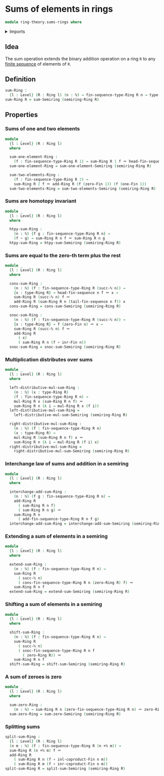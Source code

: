 # Sums of elements in rings

```agda
module ring-theory.sums-rings where
```

<details><summary>Imports</summary>

```agda
open import elementary-number-theory.addition-natural-numbers
open import elementary-number-theory.natural-numbers

open import foundation.function-types
open import foundation.homotopies
open import foundation.identity-types
open import foundation.universe-levels

open import linear-algebra.finite-sequences-on-rings

open import lists.finite-sequences

open import ring-theory.rings
open import ring-theory.sums-semirings

open import univalent-combinatorics.coproduct-types
open import univalent-combinatorics.standard-finite-types
```

</details>

## Idea

The sum operation extends the binary addition operation on a ring `R` to any
[finite sequence](lists.finite-sequences.md) of elements of `R`.

## Definition

```agda
sum-Ring :
  {l : Level} (R : Ring l) (n : ℕ) → fin-sequence-type-Ring R n → type-Ring R
sum-Ring R = sum-Semiring (semiring-Ring R)
```

## Properties

### Sums of one and two elements

```agda
module _
  {l : Level} (R : Ring l)
  where

  sum-one-element-Ring :
    (f : fin-sequence-type-Ring R 1) → sum-Ring R 1 f ＝ head-fin-sequence 0 f
  sum-one-element-Ring = sum-one-element-Semiring (semiring-Ring R)

  sum-two-elements-Ring :
    (f : fin-sequence-type-Ring R 2) →
    sum-Ring R 2 f ＝ add-Ring R (f (zero-Fin 1)) (f (one-Fin 1))
  sum-two-elements-Ring = sum-two-elements-Semiring (semiring-Ring R)
```

### Sums are homotopy invariant

```agda
module _
  {l : Level} (R : Ring l)
  where

  htpy-sum-Ring :
    (n : ℕ) {f g : fin-sequence-type-Ring R n} →
    (f ~ g) → sum-Ring R n f ＝ sum-Ring R n g
  htpy-sum-Ring = htpy-sum-Semiring (semiring-Ring R)
```

### Sums are equal to the zero-th term plus the rest

```agda
module _
  {l : Level} (R : Ring l)
  where

  cons-sum-Ring :
    (n : ℕ) (f : fin-sequence-type-Ring R (succ-ℕ n)) →
    {x : type-Ring R} → head-fin-sequence n f ＝ x →
    sum-Ring R (succ-ℕ n) f ＝
    add-Ring R (sum-Ring R n (tail-fin-sequence n f)) x
  cons-sum-Ring = cons-sum-Semiring (semiring-Ring R)

  snoc-sum-Ring :
    (n : ℕ) (f : fin-sequence-type-Ring R (succ-ℕ n)) →
    {x : type-Ring R} → f (zero-Fin n) ＝ x →
    sum-Ring R (succ-ℕ n) f ＝
    add-Ring R
      ( x)
      ( sum-Ring R n (f ∘ inr-Fin n))
  snoc-sum-Ring = snoc-sum-Semiring (semiring-Ring R)
```

### Multiplication distributes over sums

```agda
module _
  {l : Level} (R : Ring l)
  where

  left-distributive-mul-sum-Ring :
    (n : ℕ) (x : type-Ring R)
    (f : fin-sequence-type-Ring R n) →
    mul-Ring R x (sum-Ring R n f) ＝
    sum-Ring R n (λ i → mul-Ring R x (f i))
  left-distributive-mul-sum-Ring =
    left-distributive-mul-sum-Semiring (semiring-Ring R)

  right-distributive-mul-sum-Ring :
    (n : ℕ) (f : fin-sequence-type-Ring R n)
    (x : type-Ring R) →
    mul-Ring R (sum-Ring R n f) x ＝
    sum-Ring R n (λ i → mul-Ring R (f i) x)
  right-distributive-mul-sum-Ring =
    right-distributive-mul-sum-Semiring (semiring-Ring R)
```

### Interchange law of sums and addition in a semiring

```agda
module _
  {l : Level} (R : Ring l)
  where

  interchange-add-sum-Ring :
    (n : ℕ) (f g : fin-sequence-type-Ring R n) →
    add-Ring R
      ( sum-Ring R n f)
      ( sum-Ring R n g) ＝
    sum-Ring R n
      ( add-fin-sequence-type-Ring R n f g)
  interchange-add-sum-Ring = interchange-add-sum-Semiring (semiring-Ring R)
```

### Extending a sum of elements in a semiring

```agda
module _
  {l : Level} (R : Ring l)
  where

  extend-sum-Ring :
    (n : ℕ) (f : fin-sequence-type-Ring R n) →
    sum-Ring R
      ( succ-ℕ n)
      ( cons-fin-sequence-type-Ring R n (zero-Ring R) f) ＝
    sum-Ring R n f
  extend-sum-Ring = extend-sum-Semiring (semiring-Ring R)
```

### Shifting a sum of elements in a semiring

```agda
module _
  {l : Level} (R : Ring l)
  where

  shift-sum-Ring :
    (n : ℕ) (f : fin-sequence-type-Ring R n) →
    sum-Ring R
      ( succ-ℕ n)
      ( snoc-fin-sequence-type-Ring R n f
        ( zero-Ring R)) ＝
    sum-Ring R n f
  shift-sum-Ring = shift-sum-Semiring (semiring-Ring R)
```

### A sum of zeroes is zero

```agda
module _
  {l : Level} (R : Ring l)
  where

  sum-zero-Ring :
    (n : ℕ) → sum-Ring R n (zero-fin-sequence-type-Ring R n) ＝ zero-Ring R
  sum-zero-Ring = sum-zero-Semiring (semiring-Ring R)
```

### Splitting sums

```agda
split-sum-Ring :
  {l : Level} (R : Ring l)
  (n m : ℕ) (f : fin-sequence-type-Ring R (n +ℕ m)) →
  sum-Ring R (n +ℕ m) f ＝
  add-Ring R
    ( sum-Ring R n (f ∘ inl-coproduct-Fin n m))
    ( sum-Ring R m (f ∘ inr-coproduct-Fin n m))
split-sum-Ring R = split-sum-Semiring (semiring-Ring R)
```
